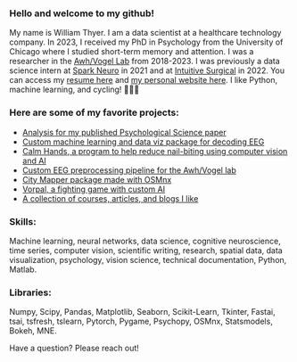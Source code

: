 ### Hello and welcome to my github!

My name is William Thyer. I am a data scientist at a healthcare technology company. In 2023, I received my PhD in Psychology from the University of Chicago where I studied short-term memory and attention. I was a researcher in the [Awh/Vogel Lab](https://awhvogellab.com) from 2018-2023. I was previously a data science intern at [Spark Neuro](https://medical.sparkneuro.com/) in 2021 and at [Intuitive Surgical](https://www.intuitive.com/en-us) in 2022. You can access my [resume here](http://williamthyer.github.io/files/Thyer_William_Resume.pdf) and [my personal website here](https://williamthyer.github.io/). I like Python, machine learning, and cycling! 🐍🤖🚴

### Here are some of my favorite projects:

- [Analysis for my published Psychological Science paper](https://github.com/WilliamThyer/Thyer-et-al-2021)
- [Custom machine learning and data viz package for decoding EEG](https://github.com/AwhVogelLab/EEG_Decoder)
- [Calm Hands, a program to help reduce nail-biting using computer vision and AI](https://github.com/WilliamThyer/calm-hands)
- [Custom EEG preprocessing pipeline for the Awh/Vogel lab](https://github.com/AwhVogelLab/EEGLAB-Pipeline)
- [City Mapper package made with OSMnx](https://github.com/WilliamThyer/CityMapper)
- [Vorpal, a fighting game with custom AI](https://github.com/WilliamThyer/Vorpal)
- [A collection of courses, articles, and blogs I like](https://williamthyer.github.io/posts/2022/3/useful_resources/)   

### Skills:
Machine learning, neural networks, data science, cognitive neuroscience, time series, computer vision, scientific writing, research, spatial data, data visualization, psychology, vision science, technical documentation, Python, Matlab.

### Libraries:
Numpy, Scipy, Pandas, Matplotlib, Seaborn, Scikit-Learn, Tkinter, Fastai, tsai, tsfresh, tslearn, Pytorch, Pygame, Psychopy, OSMnx, Statsmodels, Bokeh, MNE. 

Have a question? Please reach out!
